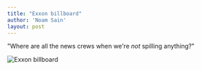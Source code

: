 ```yaml
---
title: "Exxon billboard"
author: 'Noam Sain'
layout: post
---
```


"Where are all the news crews when we're *not* spilling anything?"

![Exxon billboard](https://1.bp.blogspot.com/_8aN4krk1nsk/S2314i4LNoI/AAAAAAAAAWk/Rlz_6YvTZbM/s1600/image-5.jpg "Exxon billboard")
